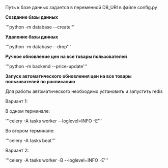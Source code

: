 Путь к базе данных задается в переменной DB_URI в файле config.py

**Создание базы данных**

'''python -m database --create'''


**Удаление базы данных**

'''python -m database --drop'''

**Ручное обновление цен на все товары пользователей**

'''python -m backend --price-update'''


**Запуск автоматического обновления цен на все товары пользователей по расписанию**

Для работы автоматического необходимо установить и запустить redis

Вариант 1:

В одном терминале:

'''celery -A tasks worker --loglevel=INFO -E'''

Во втором терминале:

'''celery -A tasks beat'''

Вариант 2:

'''celery -A tasks worker -B --loglevel=INFO -E'''
